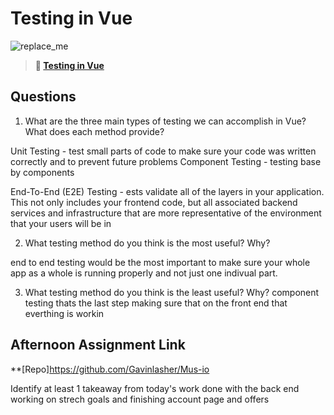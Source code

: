 # Testing in Vue

![replace_me](https://codeworks.blob.core.windows.net/public/assets/img/illustrations/placeholder.svg)

> **📖 [Testing in Vue](https://codeworksacademy.com/fs-student-guide/resources/wk8-9/04-Vue-Testing)**

## Questions

1. What are the three main types of testing we can accomplish in Vue? What does each method provide?

Unit Testing - test small parts of code to make sure your code was written correctly and to prevent future problems
Component Testing - testing base by components

End-To-End (E2E) Testing - ests validate all of the layers in your application. This not only includes your frontend code, but all associated backend services and infrastructure that are more representative of the environment that your users will be in

2. What testing method do you think is the most useful? Why?

end to end testing would be the most important to make sure your whole app as a whole is running properly and not just one indivual part.

3. What testing method do you think is the least useful? Why?
component testing thats the last step making sure that on the front end that everthing is workin

## Afternoon Assignment Link

**[Repo]https://github.com/Gavinlasher/Mus-io

Identify at least 1 takeaway from today's work
 done with the back end working on strech goals and finishing account page and offers 